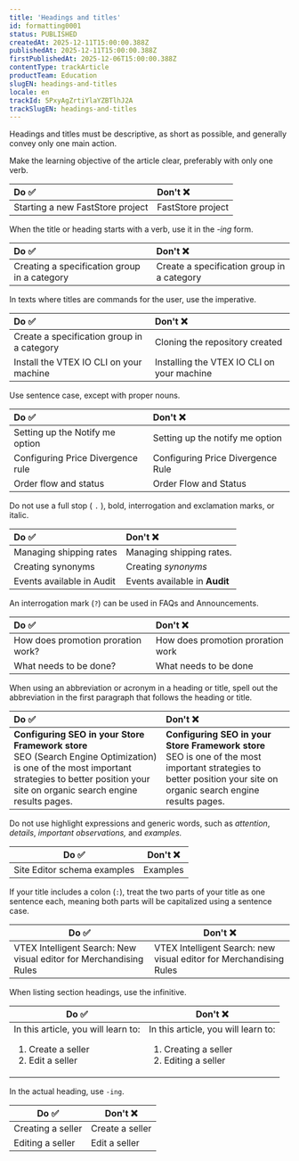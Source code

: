 ```yaml
---
title: 'Headings and titles'
id: formatting0001
status: PUBLISHED
createdAt: 2025-12-11T15:00:00.388Z
publishedAt: 2025-12-11T15:00:00.388Z
firstPublishedAt: 2025-12-06T15:00:00.388Z
contentType: trackArticle
productTeam: Education
slugEN: headings-and-titles
locale: en
trackId: 5PxyAgZrtiYlaYZBTlhJ2A
trackSlugEN: headings-and-titles
---
```


Headings and titles must be descriptive, as short as possible, and generally convey only one main action.

Make the learning objective of the article clear, preferably with only one verb.

| Do ✅ | Don't ❌ |
| :------ |:-------- |
| Starting a new FastStore project | FastStore project |

When the title or heading starts with a verb, use it in the *-ing* form.

| Do ✅ | Don't ❌ |
| :------ |:-------- |
| Creating a specification group in a category | Create a specification group in a category |

In texts where titles are commands for the user, use the imperative.

| Do ✅ | Don't ❌ |
| :------ | :-------- |
| Create a specification group in a category | Cloning the repository created |
| Install the VTEX IO CLI on your machine | Installing the VTEX IO CLI on your machine |

Use sentence case, except with proper nouns.

| Do ✅ | Don't ❌ |
| :------ | :-------- |
| Setting up the Notify me option | Setting up the notify me option |
| Configuring Price Divergence rule | Configuring Price Divergence Rule |
| Order flow and status | Order Flow and Status |

Do not use a full stop ( `.` ), bold, interrogation and exclamation marks, or italic.

| Do ✅ | Don't ❌ |
| :------ | :-------- |
| Managing shipping rates | Managing shipping rates. |
| Creating synonyms | Creating *synonyms* |
| Events available in Audit | Events available in **Audit** |

An interrogation mark (`?`) can be used in FAQs and Announcements.

| Do ✅ | Don't ❌ |
| :------ | :-------- |
| How does promotion proration work? | How does promotion proration work |
| What needs to be done? | What needs to be done |

When using an abbreviation or acronym in a heading or title, spell out the abbreviation in the first paragraph that follows the heading or title.

| Do ✅ | Don't ❌ |
| :------ | :-------- |
| <b>Configuring SEO in your Store Framework store</b><br> SEO (Search Engine Optimization) is one of the most important strategies to better position your site on organic search engine results pages. | <b>Configuring SEO in your Store Framework store</b><br> SEO is one of the most important strategies to better position your site on organic search engine results pages. |

Do not use highlight expressions and generic words, such as *attention*, *details*, *important observations,* and *examples.*

| Do ✅ | Don't ❌ |
| ------ |-------- |
| Site Editor schema examples | Examples |

If your title includes a colon (`:`), treat the two parts of your title as one sentence each, meaning both parts will be capitalized using a sentence case.

| Do ✅ | Don't ❌ |
| ------ |-------- |
| VTEX Intelligent Search: New visual editor for Merchandising Rules | VTEX Intelligent Search: new visual editor for Merchandising Rules |

When listing section headings, use the infinitive.

| Do ✅ | Don't ❌ |
| ------ |-------- |
| In this article, you will learn to: <ol><li>Create a seller</li><li>Edit a seller</li></ol> | In this article, you will learn to: <ol><li>Creating a seller</li><li>Editing a seller</li></ol> |

In the actual heading, use `-ing`.

| Do ✅ | Don't ❌ |
| ------ |-------- |
| Creating a seller | Create a seller |
| Editing a seller | Edit a seller |
